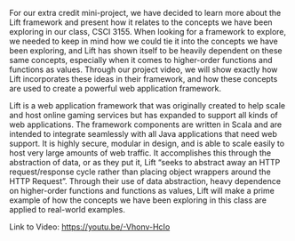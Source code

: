 For our extra credit mini-project, we have decided to learn more about the Lift framework and present how it relates to the concepts we have been exploring in our class, CSCI 3155. When looking for a framework to explore, we needed to keep in mind how we could tie it into the concepts we have been exploring, and Lift has shown itself to be heavily dependent on these same concepts, especially when it comes to higher-order functions and functions as values. Through our project video, we will show exactly how Lift incorporates these ideas in their framework, and how these concepts are used to create a powerful web application framework.

Lift is a web application framework that was originally created to help scale and host online gaming services but has expanded to support all kinds of web applications. The framework components are written in Scala and are intended to integrate seamlessly with all Java applications that need web support. It is highly secure, modular in design, and is able to scale easily to host very large amounts of web traffic. It accomplishes this through the abstraction of data, or as they put it, Lift “seeks to abstract away an HTTP request/response cycle rather than placing object wrappers around the HTTP Request”. Through their use of data abstraction, heavy dependence on higher-order functions and functions as values, Lift will make a prime example of how the concepts we have been exploring in this class are applied to real-world examples.
  
  
Link to Video: https://youtu.be/-Vhonv-HcIo  
